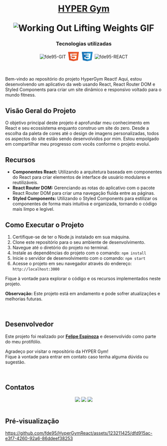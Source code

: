<h1 align="center">
  <p align="center"> <a href="https://easy-consorcio.vercel.app/">HYPER Gym</a></p>
  <img width="600" src="https://media.giphy.com/media/WsjvRxj8RRxYZgIzzI/giphy.gif" alt="Working Out Lifting Weights GIF"></a>
</h1>
<div style="display: inline_block">
   <div align="center">
   <h3>Tecnologias utilizadas</h3>
  <img align="center" alt="fde95-GIT" height="30" width="40" src="https://cdn.jsdelivr.net/gh/devicons/devicon/icons/git/git-original.svg">
  <img align="center" alt="fde95-HTML" height="30" width="40" src="https://raw.githubusercontent.com/devicons/devicon/master/icons/html5/html5-original.svg">
  <img align="center" alt="fde95-CSS" height="30" width="40" src="https://raw.githubusercontent.com/devicons/devicon/master/icons/css3/css3-original.svg">
  <img align="center" alt="fde95-REACT" height="30" width="40" src="https://cdn.jsdelivr.net/gh/devicons/devicon/icons/react/react-original.svg">
</div>
  <br>
  <br>
  <p>Bem-vindo ao repositório do projeto HyperGym React! Aqui, estou desenvolvendo um aplicativo da web usando React, React Router DOM e Styled Components para criar um site dinâmico e responsivo voltado para o mundo fitness.</p>


  <h2>Visão Geral do Projeto</h2>
  <p>O objetivo principal deste projeto é aprofundar meu conhecimento em React e seu ecossistema enquanto construo um site do zero. Desde a escolha da paleta de cores até o design de imagens personalizadas, todos os aspectos do site estão sendo desenvolvidos por mim. Estou empolgado em compartilhar meu progresso com vocês conforme o projeto evolui.</p>
 
 <h2>Recursos</h2>
<ul>
  <li>
    <b>Componentes React: </b>
    Utilizando a arquitetura baseada em componentes do React para criar elementos de interface de usuário modulares e reutilizáveis.
  </li>
  <li>
    <b>React Router DOM: </b>
    Gerenciando as rotas do aplicativo com o pacote React Router DOM para criar uma navegação fluida entre as páginas.
  </li>
  <li>
    <b>Styled Components: </b>
    Utilizando o Styled Components para estilizar os componentes de forma mais intuitiva e organizada, tornando o código mais limpo e legível.
  </li>
</ul>

<h2>Como Executar o Projeto</h2>
<ol>
  <li>
    Certifique-se de ter o Node.js instalado em sua máquina.
  </li>
  <li>
    Clone este repositório para o seu ambiente de desenvolvimento.
  </li>
  <li>
    Navegue até o diretório do projeto no terminal.
  </li>
  <li>
    Instale as dependências do projeto com o comando: <code>npm install</code> 
  </li>
  <li>
    Inicie o servidor de desenvolvimento com o comando: <code>npm start</code>
  </li>
  <li>
    Acesse o projeto em seu navegador através do endereço: <code>http://localhost:3000</code>
  </li>
</ol>


<p>Fique à vontade para explorar o código e os recursos implementados neste projeto.</p>

<p><strong>Observação:</strong> Este projeto está em andamento e pode sofrer atualizações e melhorias futuras.</p>
<br/>
    <h2>Desenvolvedor</h2>
   <p>Este projeto foi realizado por <a href="https://linktr.ee/fde95" target="_blank"><b>Felipe Espinoza</b></a> e desenvolvido como parte do meu protifólio.</p>
   <p>Agradeço por visitar o repositório da HYPER Gym! 
   <br>Fique à vontade para entrar em contato caso tenha alguma dúvida ou sugestão.</p>
  <br>
  <h2>Contatos</h2>
  <div style="display: inline_block" align="center">
   <a href="https://instagram.com/fde.95" target="_blank"><img src="https://img.shields.io/badge/Instagram-E4405F?style=for-the-badge&logo=instagram&logoColor=white" target="_blank"></a>
   <a href = "mailto:fdespinoza95@gmail.com"><img src="https://img.shields.io/badge/Gmail-D14836?style=for-the-badge&logo=gmail&logoColor=white" target="_blank"></a>
   <a href="https://www.linkedin.com/in/fde95" target="_blank"><img src="https://img.shields.io/badge/LinkedIn-0077B5?style=for-the-badge&logo=linkedin&logoColor=white" target="_blank"></a> 
  </div>
  <br>
  <h2>
   Pré-visualização
  </h2>
  
https://github.com/fde95/HyperGymReact/assets/123211425/dfd915ac-e3f7-4260-92a6-86ddeef38253



